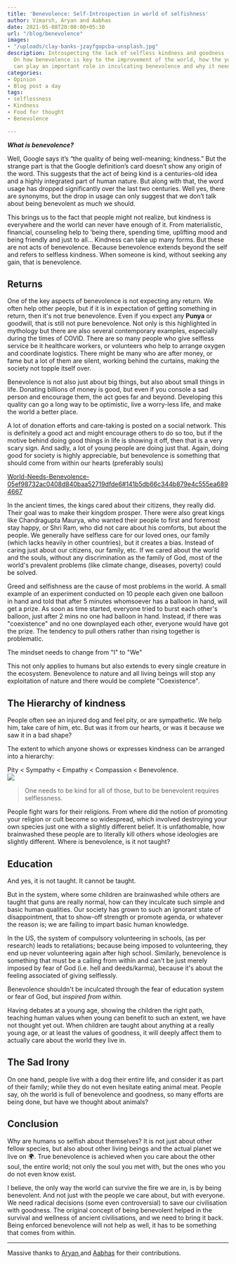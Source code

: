 ```yaml
---
title: 'Benevolence: Self-Introspection in world of selfishness'
author: Vimarsh, Aryan and Aabhas
date: 2021-05-08T20:00:00+05:30
url: "/blog/benevolence"
images:
- "/uploads/clay-banks-jzayfgopcba-unsplash.jpg"
description: Introspecting the lack of selfless kindness and goodness - benevolence.
  On how benevolence is key to the improvement of the world, how the youth and education
  can play an important role in inculcating benevolence and why it needs to be selfless.
categories:
- Opinion
- Blog post a day
tags:
- selflessness
- Kindness
- Food for thought
- Benevolence

---
```

**_What is benevolence?_**

Well, Google says it’s “the quality of being well-meaning; kindness.” But the strange part is that the Google definition’s card doesn’t show any origin of the word. This suggests that the act of being kind is a centuries-old idea and a highly integrated part of human nature. But along with that, the word usage has dropped significantly over the last two centuries. Well yes, there are synonyms, but the drop in usage can only suggest that we don’t talk about being benevolent as much we should.

This brings us to the fact that people might not realize, but kindness is everywhere and the world can never have enough of it. From materialistic, financial, counseling help to ‘being there, spending time, uplifting mood and being friendly and just to all… Kindness can take up many forms. But these are not acts of benevolence. Because benevolence extends beyond the self and refers to selfless kindness. When someone is kind, without seeking any gain, that is benevolence.

## Returns

One of the key aspects of benevolence is not expecting any return. We often help other people, but if it is in expectation of getting something in return, then it's not true benevolence. Even if you expect any **Punya** or goodwill, that is still not pure benevolence. Not only is this highlighted in mythology but there are also several contemporary examples, especially during the times of COVID. There are so many people who give selfless service be it healthcare workers, or volunteers who help to arrange oxygen and coordinate logistics. There might be many who are after money, or fame but a lot of them are silent, working behind the curtains, making the society not topple itself over.

Benevolence is not also just about big things, but also about small things in life. Donating billions of money is good, but even if you console a sad person and encourage them, the act goes far and beyond. Developing this quality can go a long way to be optimistic, live a worry-less life, and make the world a better place.

A lot of donation efforts and care-taking is posted on a social network. This is definitely a good act and might encourage others to do so too, but if the motive behind doing good things in life is showing it off, then that is a very scary sign. And sadly, a lot of young people are doing just that. Again, doing good for society is highly appreciable, but benevolence is something that should come from within our hearts (preferably souls)

[World-Needs-Benevolence-05ef98732ac0408d840baa52719dfde6#141b5db66c344b879e4c555ea6894667](https://www.notion.so/World-Needs-Benevolence-05ef98732ac0408d840baa52719dfde6#141b5db66c344b879e4c555ea6894667 "World-Needs-Benevolence-05ef98732ac0408d840baa52719dfde6#141b5db66c344b879e4c555ea6894667")

In the ancient times, the kings cared about their citizens, they really did. Their goal was to make their kingdom prosper. There were also great kings like Chandragupta Maurya, who wanted their people to first and foremost stay happy, or Shri Ram, who did not care about his comforts, but about the people. We generally have selfless care for our loved ones, our family (which lacks heavily in other countries), but it creates a bias. Instead of caring just about our citizens, our family, etc. If we cared about the world and the souls, without any discrimination as the family of God, most of the world's prevalent problems (like climate change, diseases, poverty) could be solved.

Greed and selfishness are the cause of most problems in the world. A small example of an experiment conducted on 10 people each given one balloon in hand and told that after 5 minutes whomsoever has a balloon in hand, will get a prize. As soon as time started, everyone tried to burst each other's balloon, just after 2 mins no one had balloon in hand. Instead, if there was "coexistence" and no one downplayed each other, everyone would have got the prize. The tendency to pull others rather than rising together is problematic.

The mindset needs to change from "I" to "We"

This not only applies to humans but also extends to every single creature in the ecosystem. Benevolence to nature and all living beings will stop any exploitation of nature and there would be complete "Coexistence".

## The Hierarchy of kindness

People often see an injured dog and feel pity, or are sympathetic. We help him, take care of him, etc. But was it from our hearts, or was it because we saw it in a bad shape?

The extent to which anyone shows or expresses kindness can be arranged into a hierarchy:

Pity < Sympathy < Empathy < Compassion < Benevolence.  
![](https://huibee.com/wordpress/wp-content/uploads/2018/07/pity-sympathy-empathy-compassion.png)

> One needs to be kind for all of those, but to be benevolent requires selflessness.

People fight wars for their religions. From where did the notion of promoting your religion or cult become so widespread, which involved destroying your own species just one with a slightly different belief. It is unfathomable, how brainwashed these people are to literally kill others whose ideologies are slightly different. Where is benevolence, is it not taught?

## Education

And yes, it is not taught. It cannot be taught.

But in the system, where some children are brainwashed while others are taught that guns are really normal, how can they inculcate such simple and basic human qualities. Our society has grown to such an ignorant state of disappointment, that to show-off strength or promote agenda, or whatever the reason is; we are failing to impart basic human knowledge.

In the US, the system of compulsory volunteering in schools, (as per research) leads to retaliations; because being imposed to volunteering, they end up never volunteering again after high school. Similarly, benevolence is something that must be a calling from within and can't be just merely imposed by fear of God (i.e. hell and deeds/karma), because it's about the feeling associated of giving selflessly.

Benevolence shouldn't be inculcated through the fear of education system or fear of God, but _inspired from within._

Having debates at a young age, showing the children the right path, teaching human values when young can benefit to such an extent, we have not thought yet out. When children are taught about anything at a really young age, or at least the values of goodness, it will deeply affect them to actually care about the world they live in.

## The Sad Irony

On one hand, people live with a dog their entire life, and consider it as part of their family; while they do not even hesitate eating animal meat. People say, oh the world is full of benevolence and goodness, so many efforts are being done, but have we thought about animals?

## Conclusion

Why are humans so selfish about themselves? It is not just about other fellow species, but also about other living beings and the actual planet we live on 🌍. True benevolence is achieved when you care about the other soul, the entire world; not only the soul you met with, but the ones who you do not even know exist.

I believe, the only way the world can survive the fire we are in, is by being benevolent. And not just with the people we care about, but with everyone. We need radical decisions (some even controversial) to save our civilisation with goodness. The original concept of being benevolent helped in the survival and wellness of ancient civilisations, and we need to bring it back. Being enforced benevolence will not help as well, it has to be something that comes from within.

***

Massive thanks to [Aryan ](https://aryantiwari.com/?utm_source=vimarsh)and [Aabhas](https://aabhass.in/?utm_source=vimarsh) for their contributions.